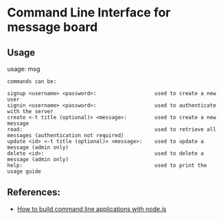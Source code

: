 # Command Line Interface for message board

## Usage

  usage:
    msg <command> <arguments>

    commands can be:

    signup <username> <password>:                   used to create a new user
    signin <username> <password>:                   used to authenticate with the server
    create <-t title (optional)> <message>:         used to create a new message
    read:                                           used to retrieve all messages (authentication not required)
    update <id> <-t title (optional)> <message>:    used to update a message (admin only)
    delete <id>:                                    used to delete a message (admin only)
    help:                                           used to print the usage guide

## References:

* [How to build command line applications with node.js](https://www.digitalocean.com/community/tutorials/how-to-build-command-line-applications-with-node-js)